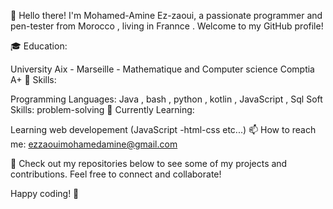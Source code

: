 👋 Hello there! I'm Mohamed-Amine Ez-zaoui, a passionate programmer and pen-tester from Morocco , living in Frannce . Welcome to my GitHub profile!

🎓 Education:

University Aix - Marseille - Mathematique and Computer science
Comptia A+
🚀 Skills:

Programming Languages: Java , bash , python , kotlin , JavaScript , Sql
Soft Skills: problem-solving
🌱 Currently Learning:

Learning web developement (JavaScript -html-css etc...)
📫 How to reach me:
ezzaouimohamedamine@gmail.com

👀 Check out my repositories below to see some of my projects and contributions. Feel free to connect and collaborate!

Happy coding! 🚀

